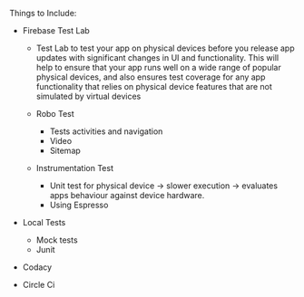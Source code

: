 Things to Include:

- Firebase Test Lab
    - Test Lab to test your app on physical devices before you release app updates with significant changes in UI and functionality. This will help to ensure that your app runs well on a wide range of popular physical devices, and also ensures test coverage for any app functionality that relies on physical device features that are not simulated by virtual devices
    - Robo Test
        - Tests activities and navigation
        - Video
        - Sitemap

    - Instrumentation Test
        - Unit test for physical device -> slower execution -> evaluates apps behaviour against 
          device hardware.
        - Using Espresso
          
- Local Tests
    - Mock tests
    - Junit
    
- Codacy
- Circle Ci